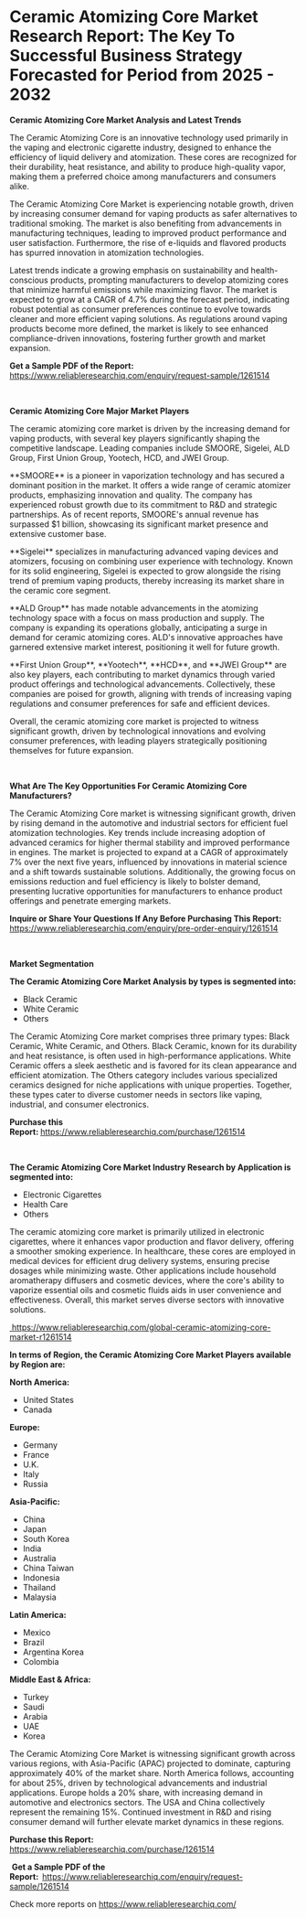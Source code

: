 <p><h1>Ceramic Atomizing Core Market Research Report: The Key To Successful Business Strategy Forecasted for Period from 2025 - 2032</h1></p><p><strong>Ceramic Atomizing Core Market Analysis and Latest Trends</strong></p>
<p><p>The Ceramic Atomizing Core is an innovative technology used primarily in the vaping and electronic cigarette industry, designed to enhance the efficiency of liquid delivery and atomization. These cores are recognized for their durability, heat resistance, and ability to produce high-quality vapor, making them a preferred choice among manufacturers and consumers alike.</p><p>The Ceramic Atomizing Core Market is experiencing notable growth, driven by increasing consumer demand for vaping products as safer alternatives to traditional smoking. The market is also benefiting from advancements in manufacturing techniques, leading to improved product performance and user satisfaction. Furthermore, the rise of e-liquids and flavored products has spurred innovation in atomization technologies.</p><p>Latest trends indicate a growing emphasis on sustainability and health-conscious products, prompting manufacturers to develop atomizing cores that minimize harmful emissions while maximizing flavor. The market is expected to grow at a CAGR of 4.7% during the forecast period, indicating robust potential as consumer preferences continue to evolve towards cleaner and more efficient vaping solutions. As regulations around vaping products become more defined, the market is likely to see enhanced compliance-driven innovations, fostering further growth and market expansion.</p></p>
<p><strong>Get a Sample PDF of the Report:&nbsp;</strong> <a href="https://www.reliableresearchiq.com/enquiry/request-sample/1261514?utm_campaign=2299&utm_medium=2&utm_source=Github&utm_content=ia&utm_term=03042025&utm_id=ceramic-atomizing-core">https://www.reliableresearchiq.com/enquiry/request-sample/1261514</a></p>
<p>&nbsp;</p>
<p><strong>Ceramic Atomizing Core Major Market Players</strong></p>
<p><p>The ceramic atomizing core market is driven by the increasing demand for vaping products, with several key players significantly shaping the competitive landscape. Leading companies include SMOORE, Sigelei, ALD Group, First Union Group, Yootech, HCD, and JWEI Group.</p><p>**SMOORE** is a pioneer in vaporization technology and has secured a dominant position in the market. It offers a wide range of ceramic atomizer products, emphasizing innovation and quality. The company has experienced robust growth due to its commitment to R&D and strategic partnerships. As of recent reports, SMOORE's annual revenue has surpassed $1 billion, showcasing its significant market presence and extensive customer base.</p><p>**Sigelei** specializes in manufacturing advanced vaping devices and atomizers, focusing on combining user experience with technology. Known for its solid engineering, Sigelei is expected to grow alongside the rising trend of premium vaping products, thereby increasing its market share in the ceramic core segment.</p><p>**ALD Group** has made notable advancements in the atomizing technology space with a focus on mass production and supply. The company is expanding its operations globally, anticipating a surge in demand for ceramic atomizing cores. ALD's innovative approaches have garnered extensive market interest, positioning it well for future growth. </p><p>**First Union Group**, **Yootech**, **HCD**, and **JWEI Group** are also key players, each contributing to market dynamics through varied product offerings and technological advancements. Collectively, these companies are poised for growth, aligning with trends of increasing vaping regulations and consumer preferences for safe and efficient devices.</p><p>Overall, the ceramic atomizing core market is projected to witness significant growth, driven by technological innovations and evolving consumer preferences, with leading players strategically positioning themselves for future expansion.</p></p>
<p>&nbsp;</p>
<p><strong>What Are The Key Opportunities For Ceramic Atomizing Core Manufacturers?</strong></p>
<p><p>The Ceramic Atomizing Core market is witnessing significant growth, driven by rising demand in the automotive and industrial sectors for efficient fuel atomization technologies. Key trends include increasing adoption of advanced ceramics for higher thermal stability and improved performance in engines. The market is projected to expand at a CAGR of approximately 7% over the next five years, influenced by innovations in material science and a shift towards sustainable solutions. Additionally, the growing focus on emissions reduction and fuel efficiency is likely to bolster demand, presenting lucrative opportunities for manufacturers to enhance product offerings and penetrate emerging markets.</p></p>
<p><strong>Inquire or Share Your Questions If Any Before Purchasing This Report:</strong> <a href="https://www.reliableresearchiq.com/enquiry/pre-order-enquiry/1261514?utm_campaign=2299&utm_medium=2&utm_source=Github&utm_content=ia&utm_term=03042025&utm_id=ceramic-atomizing-core">https://www.reliableresearchiq.com/enquiry/pre-order-enquiry/1261514</a></p>
<p>&nbsp;</p>
<p><strong>Market Segmentation</strong></p>
<p><strong>The Ceramic Atomizing Core Market Analysis by types is segmented into:</strong></p>
<p><ul><li>Black Ceramic</li><li>White Ceramic</li><li>Others</li></ul></p>
<p><p>The Ceramic Atomizing Core market comprises three primary types: Black Ceramic, White Ceramic, and Others. Black Ceramic, known for its durability and heat resistance, is often used in high-performance applications. White Ceramic offers a sleek aesthetic and is favored for its clean appearance and efficient atomization. The Others category includes various specialized ceramics designed for niche applications with unique properties. Together, these types cater to diverse customer needs in sectors like vaping, industrial, and consumer electronics.</p></p>
<p><strong>Purchase this Report:&nbsp;</strong><a href="https://www.reliableresearchiq.com/purchase/1261514?utm_campaign=2299&utm_medium=2&utm_source=Github&utm_content=ia&utm_term=03042025&utm_id=ceramic-atomizing-core">https://www.reliableresearchiq.com/purchase/1261514</a></p>
<p>&nbsp;</p>
<p><strong>The Ceramic Atomizing Core Market Industry Research by Application is segmented into:</strong></p>
<p><ul><li>Electronic Cigarettes</li><li>Health Care</li><li>Others</li></ul></p>
<p><p>The ceramic atomizing core market is primarily utilized in electronic cigarettes, where it enhances vapor production and flavor delivery, offering a smoother smoking experience. In healthcare, these cores are employed in medical devices for efficient drug delivery systems, ensuring precise dosages while minimizing waste. Other applications include household aromatherapy diffusers and cosmetic devices, where the core's ability to vaporize essential oils and cosmetic fluids aids in user convenience and effectiveness. Overall, this market serves diverse sectors with innovative solutions.</p></p>
<p><a href="https://www.reliableresearchiq.com/global-ceramic-atomizing-core-market-r1261514?utm_campaign=2299&utm_medium=2&utm_source=Github&utm_content=ia&utm_term=03042025&utm_id=ceramic-atomizing-core">&nbsp;https://www.reliableresearchiq.com/global-ceramic-atomizing-core-market-r1261514</a></p>
<p><strong>In terms of Region, the Ceramic Atomizing Core Market Players available by Region are:</strong></p>
<p>
    <p> <strong> North America: </strong>
        <ul>
            <li>United States</li>
            <li>Canada</li>
        </ul>
        </p> 
    <p> <strong> Europe: </strong>
        <ul>
            <li>Germany</li>
            <li>France</li>
            <li>U.K.</li>
            <li>Italy</li>
            <li>Russia</li>
        </ul>
        </p> 
    <p> <strong> Asia-Pacific: </strong>
        <ul>
            <li>China</li>
            <li>Japan</li>
            <li>South Korea</li>
            <li>India</li>
            <li>Australia</li>
            <li>China Taiwan</li>
            <li>Indonesia</li>
            <li>Thailand</li>
            <li>Malaysia</li>
        </ul>
        </p> 
    <p> <strong> Latin America: </strong>
        <ul>
            <li>Mexico</li>
            <li>Brazil</li>
            <li>Argentina Korea</li>
            <li>Colombia</li>
        </ul>
        </p> 
    <p> <strong> Middle East & Africa: </strong>
        <ul>
            <li>Turkey</li>
            <li>Saudi</li>
            <li>Arabia</li>
            <li>UAE</li>
            <li>Korea</li>
        </ul>
    </p>
    </p>
<p><p>The Ceramic Atomizing Core Market is witnessing significant growth across various regions, with Asia-Pacific (APAC) projected to dominate, capturing approximately 40% of the market share. North America follows, accounting for about 25%, driven by technological advancements and industrial applications. Europe holds a 20% share, with increasing demand in automotive and electronics sectors. The USA and China collectively represent the remaining 15%. Continued investment in R&D and rising consumer demand will further elevate market dynamics in these regions.</p></p>
<p><strong>Purchase this Report: </strong><a href="https://www.reliableresearchiq.com/purchase/1261514?utm_campaign=2299&utm_medium=2&utm_source=Github&utm_content=ia&utm_term=03042025&utm_id=ceramic-atomizing-core">https://www.reliableresearchiq.com/purchase/1261514</a></p>
<p>&nbsp;<strong>Get a Sample PDF of the Report:&nbsp;&nbsp;</strong><a href="https://www.reliableresearchiq.com/enquiry/request-sample/1261514?utm_campaign=2299&utm_medium=2&utm_source=Github&utm_content=ia&utm_term=03042025&utm_id=ceramic-atomizing-core">https://www.reliableresearchiq.com/enquiry/request-sample/1261514</a></p>
<p><strong></strong></p>
<p>Check more reports on <a href="https://www.reliableresearchiq.com/?utm_campaign=2299&utm_medium=2&utm_source=Github&utm_content=ia&utm_term=03042025&utm_id=ceramic-atomizing-core">https://www.reliableresearchiq.com/</a></p>